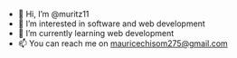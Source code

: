 - 👋 Hi, I’m @muritz11
- 👀 I’m interested in software and web development
- 🌱 I’m currently learning web development
- 📫 You can reach me on mauricechisom275@gmail.com

<!---
muritz11/muritz11 is a ✨ special ✨ repository because its `README.md` (this file) appears on your GitHub profile.
You can click the Preview link to take a look at your changes.
--->
